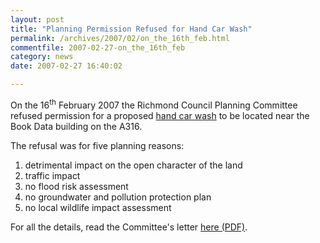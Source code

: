 ```yaml
---
layout: post
title: "Planning Permission Refused for Hand Car Wash"
permalink: /archives/2007/02/on_the_16th_feb.html
commentfile: 2007-02-27-on_the_16th_feb
category: news
date: 2007-02-27 16:40:02

---
```


On the 16<sup>th</sup> February 2007 the Richmond Council Planning Committee refused permission for a proposed [hand car wash](https://stmargarets.london/archives/2007/01/planning_permis.html) to be located near the Book Data building on the A316.

The refusal was for five planning reasons:

1.  detrimental impact on the open character of the land
2.  traffic impact
3.  no flood risk assessment
4.  no groundwater and pollution protection plan
5.  no local wildlife impact assessment

For all the details, read the Committee's letter <a href="/assets/images/2007/refused_car_wash.pdf">here (PDF)</a>.
